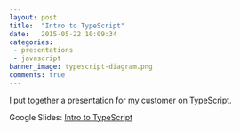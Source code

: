 ```yaml
---
layout: post
title:  "Intro to TypeScript"
date:   2015-05-22 10:09:34
categories:
 - presentations
 - javascript
banner_image: typescript-diagram.png
comments: true
---
```

I put together a presentation for my customer on TypeScript.

Google Slides: [Intro to TypeScript](https://docs.google.com/presentation/d/1cNEk4gJE95C_KJWIkhOK15BnzEAzvhgh4H6uJSj-a8A/edit?usp=sharing)